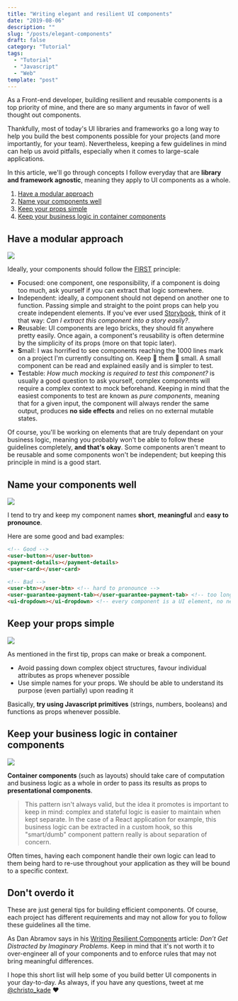 ```yaml
---
title: "Writing elegant and resilient UI components"
date: "2019-08-06"
description: ""
slug: "/posts/elegant-components"
draft: false
category: "Tutorial"
tags:
  - "Tutorial"
  - "Javascript"
  - "Web"
template: "post"
---
```


As a Front-end developer, building resilient and reusable components is a top priority of mine, and there are so many arguments in favor of well thought out components.  

Thankfully, most of today's UI libraries and frameworks go a long way to help you build the best components possible for your projects (and more importantly, for your team). Nevertheless, keeping a few guidelines in mind can help us avoid pitfalls, especially when it comes to large-scale applications.

In this article, we'll go through concepts I follow everyday that are **library and framework agnostic**, meaning they apply to UI components as a whole.

1. [Have a modular approach](#have-a-modular-approach)
2. [Name your components well](#name-your-components-well)
3. [Keep your props simple](#keep-your-props-simple)
4. [Keep your business logic in container components](#keep-your-business-logic-in-container-components)


## Have a modular approach

![](https://thepracticaldev.s3.amazonaws.com/i/4qcceiqmxrsbh9tfewod.png)

Ideally, your components should follow the [FIRST](https://addyosmani.com/first/) principle:

- **F**ocused: one component, one responsibility, if a component is doing too much, ask yourself if you can extract that logic somewhere.
- **I**ndependent: ideally, a component should not depend on another one to function. Passing simple and straight to the point props can help you create independent elements. If you've ever used [Storybook](https://storybook.js.org), think of it that way: *Can I extract this component into a story easily?*.
- **R**eusable: UI components are lego bricks, they should fit anywhere pretty easily. Once again, a component's reusability is often determine by the simplicity of its props (more on that topic later).
- **S**mall: I was horrified to see components reaching the 1000 lines mark on a project I'm currently consulting on. Keep 👏 them 👏 small. A small component can be read and explained easily and is simpler to test.
- **T**estable: *How much mocking is required to test this component?* is usually a good question to ask yourself, complex components will require a complex context to mock beforehand. Keeping in mind that the easiest components to test are known as *pure components*, meaning that for a given input, the component will always render the same output, produces **no side effects** and relies on no external mutable states.

Of course, you'll be working on elements that are truly dependant on your business logic, meaning you probably won't be able to follow these guidelines completely, **and that's okay**. Some components aren't meant to be reusable and some components won't be independent; but keeping this principle in mind is a good start.

## Name your components well

![](https://thepracticaldev.s3.amazonaws.com/i/ba521gikvx8pp7r0e9xx.png)

I tend to try and keep my component names **short**, **meaningful** and **easy to pronounce**.

Here are some good and bad examples:

```html
<!-- Good -->
<user-button></user-button>
<payment-details></payment-details>
<user-card></user-card>

<!-- Bad -->
<user-btn></user-btn> <!-- hard to pronounce -->
<user-guarantee-payment-tab></user-guarantee-payment-tab> <!-- too long -->
<ui-dropdown></ui-dropdown> <!-- every component is a UI element, no need to mention it -->
```

## Keep your props simple

![](https://thepracticaldev.s3.amazonaws.com/i/8m2zuyuos3rungws1pmm.png)

As mentioned in the first tip, props can make or break a component.

- Avoid passing down complex object structures, favour individual attributes as props whenever possible
- Use simple names for your props. We should be able to understand its purpose (even partially) upon reading it 

Basically, **try using Javascript primitives** (strings, numbers, booleans) and functions as props whenever possible.

## Keep your business logic in container components

![](https://thepracticaldev.s3.amazonaws.com/i/6vnhey8xbr6upppmvs2h.png)

**Container components** (such as layouts) should take care of computation and business logic as a whole in order to pass its results as props to **presentational components**.

> This pattern isn't always valid, but the idea it promotes is important to keep in mind: complex and stateful logic is easier to maintain when kept separate. In the case of a React application for example, this business logic can be extracted in a custom hook, so this "smart/dumb" component pattern really is about separation of concern.

Often times, having each component handle their own logic can lead to them being hard to re-use throughout your application as they will be bound to a specific context.

## Don't overdo it

These are just general tips for building efficient components. Of course, each project has different requirements and may not allow for you to follow these guidelines all the time.  

As Dan Abramov says in his [Writing Resilient Components](https://overreacted.io/writing-resilient-components/) article: *Don’t Get Distracted by Imaginary Problems*. Keep in mind that it's not worth it to over-engineer all of your components and to enforce rules that may not bring meaningful differences.

I hope this short list will help some of you build better UI components in your day-to-day. As always, if you have any questions, tweet at me [@christo_kade](http://twitter.com/christo_kade) ❤️


